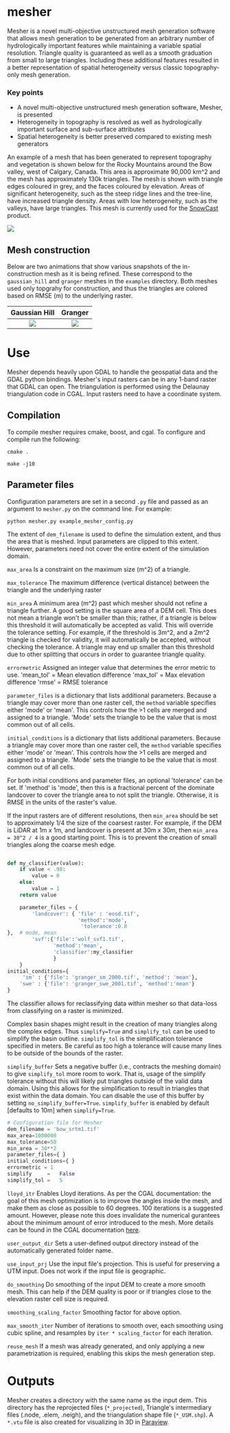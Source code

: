 # mesher

Mesher is a novel multi-objective unstructured mesh generation software that allows mesh generation to be generated from an arbitrary number of hydrologically important features while maintaining a variable spatial resolution. Triangle quality is guaranteed as well as a smooth graduation from small to large triangles. Including these additional features resulted in a better representation of spatial heterogeneity versus classic topography-only mesh generation. 

### Key points
*	A novel multi-objective unstructured mesh generation software, Mesher, is presented
*	Heterogeneity in topography is resolved as well as hydrologically important surface and sub-surface attributes
*	Spatial heterogeneity is better preserved compared to existing mesh generators


An example of a mesh that has been generated to represent topography and vegetation is shown below for the Rocky Mountains around the Bow valley, west of Calgary, Canada. This area is approximate 90,000 km^2 and the mesh has approximately 130k triangles. The mesh is shown with triangle edges coloured in grey, and the faces coloured by elevation. Areas of significant heterogeneity, such as the steep ridge lines and the tree-line, have increased triangle density. Areas with low heterogeneity, such as the valleys, have large triangles. This mesh is currently used for the [SnowCast](http://www.snowcast.ca) product.

![](images/mesh.png)

## Mesh construction 
Below are two animations that show various snapshots of the in-construction mesh as it is being refined. These correspond to the `gaussian_hill` and `granger` meshes in the `examples` directory. Both meshes used only topgrahy for construction, and thus the triangles are colored based on RMSE (m) to the underlying raster.


Gaussian Hill             |  Granger
:-------------------------:|:-------------------------:
![](images/gauss.gif)  |  ![](images/granger.gif)




# Use
Mesher depends heavily upon GDAL to handle the geospatial data and the GDAL python bindings. Mesher's input rasters can be in any 1-band raster that GDAL can open. The triangulation is performed using the Delaunay triangulation code in CGAL. Input rasters need to have a coordinate system.

## Compilation
To compile mesher requires cmake, boost, and cgal. To configure and compile run the following:

```cmake .```

```make -j10```

## Parameter files
Configuration parameters are set in a second ```.py``` file and passed as an argument to `mesher.py` on the command line. For example:


```python mesher.py example_mesher_config.py```

The extent of ```dem_filename``` is used to define the simulation extent, and thus the area that is meshed. Input parameters are clipped to this extent. However, parameters need not cover the entire extent of the simulation domain.

```max_area``` Is a constraint on the maximum size (m^2) of a triangle.

```max_tolerance``` The maximum difference (vertical distance) between the triangle and the underlying raster

```min_area``` A minimum area (m^2) past which mesher should not refine a triangle further. A good setting is the square area of a DEM cell. This does not mean a triangle won't be smaller than this; rather, if a triangle is below this threshold it will automatically be accepted as valid. This will override the tolerance setting. For example, if the threshold is 3m^2, and a 2m^2 triangle is checked for validity, it will automatically be accepted, without checking the tolerance. A triangle may end up smaller than this threshold due to other splitting that occurs in order to guarantee triangle quality.

```errormetric``` Assigned an integer value that determines the error metric to use.
'mean_tol' = Mean elevation difference 
'max_tol' = Max elevation difference
'rmse'  = RMSE tolerance 

```parameter_files``` is a dictionary  that lists additional parameters. Because a triangle may cover more than one raster cell, the ```method``` variable specifies either 'mode' or 'mean'. This controls how the >1 cells are merged and assigned to a triangle. 'Mode' sets the triangle to be the value that is most common out of all cells.

```initial_conditions``` is a dictionary  that lists additional parameters. Because a triangle may cover more than one raster cell, the ```method``` variable specifies either 'mode' or 'mean'. This controls how the >1 cells are merged and assigned to a triangle. 'Mode' sets the triangle to be the value that is most common out of all cells.

For both initial conditions and parameter files, an optional 'tolerance' can be set. If 'method' is 'mode', then this is a fractional percent of the dominate landcover to cover the triangle area to not split the triangle. Otherwise, it is RMSE in the units of the raster's value.

If the input rasters are of different resolutions, then ```min_area``` should be set to approximately 1/4 the size of the coarsest raster. For example, if the DEM is LiDAR at 1m x 1m, and landcover is present at 30m x 30m, then `min_area = 30^2 / 4` is a good starting point. This is to prevent the creation of small triangles along the coarse mesh edge.

```python

def my_classifier(value):
    if value < .98:
        value = 0
    else:
        value = 1
    return value

    parameter_files = {
        'landcover': { 'file' : 'eosd.tif',
                       'method':'mode',
                        'tolerance':0.8
},  # mode, mean
        'svf':{'file':'wolf_svf1.tif',
               'method':'mean',
               'classifier':my_classifier
               }
    }
initial_conditions={
     'sm' : {'file': 'granger_sm_2000.tif', 'method': 'mean'},
    'swe' : {'file': 'granger_swe_2001.tif', 'method':'mean'}
}
```

The classifier allows for reclassifying data within mesher so that data-loss from classifying on a raster is minimized.

Complex basin shapes might result in the creation of many triangles along the complex edges. Thus ```simplify=True``` and ```simplify_tol``` can be used to simplify the basin outline. ```simplify_tol``` is the simplification tolerance specified in meters. Be careful as too high a tolerance will cause many lines to be outside of the bounds of the raster.

```simplify_buffer``` Sets a negative buffer (i.e., contracts the meshing domain) to give ```simplify_tol``` more room to work. That is, usage of the simplify tolerance without this will likely put triangles outside of the valid data domain. Using this allows for the simplification to result in triangles that exist within the data domain. You can disable the use of this buffer by setting ```no_simplify_buffer=True```. ```simplify_buffer``` is enabled by default [defaults to 10m] when ```simplify=True```.

```python
# Configuration file for Mesher
dem_filename = 'bow_srtm1.tif'
max_area=1000000
max_tolerance=50
min_area = 30**2
parameter_files={ }
initial_conditions={ } 
errormetric = 1 
simplify     =   False
simplify_tol =   5   
```

```lloyd_itr``` Enables Lloyd iterations. As per the CGAL documentation: the goal of this mesh optimization is to improve the angles inside the mesh, and make them as close as possible to 60 degrees. 100 iterations is a suggested amount. However, please note this does invalidate the numerical gurantees about the minimum amount of error introduced to the mesh. More details can be found in the CGAL documentation [here](https://doc.cgal.org/latest/Mesh_2/index.html#secMesh_2_optimization).
    
```user_output_dir``` Sets a user-defined output directory instead of the automatically generated folder name.

```use_input_prj``` Use the input file's projection. This is useful for preserving a UTM input. Does not work if the input file is geographic.

```do_smoothing```  Do smoothing of the input DEM to create a more smooth mesh. This can help if the DEM quality is poor or if triangles close to the elevation raster cell size is required.

```smoothing_scaling_factor``` Smoothing factor for above option.

```max_smooth_iter``` Number of iterations to smooth over, each smoothing using cubic spline, and resamples by ```iter * scaling_factor``` for each iteration.

```reuse_mesh``` If a mesh was already generated, and only applying a new parametrization is required, enabling this skips the mesh generation step.



# Outputs

Mesher creates a directory with the same name as the input dem. This directory has the reprojected files (```*_projected```), Triangle's intermediary files (.node, .elem, .neigh), and the triangulation shape file (```*_USM.shp```). A ```*.vtu``` file is also created for visualizing in 3D in [Paraview](http://www.paraview.org).
